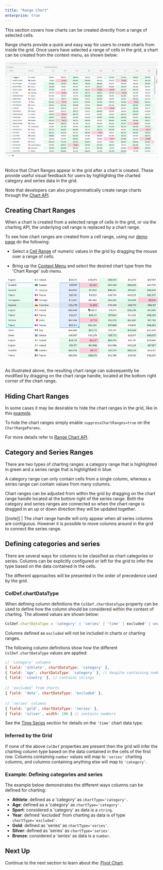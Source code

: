 ```yaml
---
title: "Range Chart"
enterprise: true
---
```


This section covers how charts can be created directly from a range of selected cells.

Range charts provide a quick and easy way for users to create charts from inside the grid. Once users have selected a range of cells in the grid, a chart can be created from the context menu, as shown below:

<img src="resources/range-chart.gif" alt="Range Chart" style="max-width: 100%; margin-bottom: 1rem;" />

Notice that Chart Ranges appear in the grid after a chart is created. These provide useful visual feedback for users by highlighting the charted category and series data in the grid.


Note that developers can also programmatically create range charts through the [Chart API](../integrated-charts-api/).


## Creating Chart Ranges

When a chart is created from a selected range of cells in the grid, or via the charting API, the underlying cell range is replaced by a chart range.

To see how chart ranges are created from a cell range, using our [demo page](../example.php) do the following:

- Select a [Cell Range](../range-selection/) of numeric values in the grid by dragging the mouse over a range of cells.

- Bring up the [Context Menu](../context-menu) and select the desired chart type from the 'Chart Range' sub menu.


<img src="resources/charting-ranges.gif" alt="Charting Ranges" style="max-width: 100%; margin-bottom: 1rem;" />

As illustrated above, the resulting chart range can subsequently be modified by dragging on the chart range handle, located at the bottom right corner of the chart range.

## Hiding Chart Ranges

In some cases it may be desirable to hide the chart ranges in the grid, like in this [example](../integrated-charts/#example-application-created-charts).


To hide the chart ranges simply enable `suppressChartRanges=true` on the `ChartRangeParams`.


For more details refer to [Range Chart API](../integrated-charts-api/#range-charts).


## Category and Series Ranges

There are two types of charting ranges: a category range that is highlighted in green and a series range that is highlighted in blue.


A category range can only contain cells from a single column, whereas a series range can contain values from many columns.


Chart ranges can be adjusted from within the grid by dragging on the chart range handle located at the bottom right of the series range. Both the category and series ranges are connected so when the chart range is dragged in an up or down direction they will be updated together.

[[note]]
| The chart range handle will only appear when all series columns are contiguous. However it is possible to move columns around in the grid to connect the series range.

## Defining categories and series

There are several ways for columns to be classified as chart categories or series. Columns can be explicitly configured or left for the grid to infer the type based on the data contained in the cells.

The different approaches will be presented in the order of precedence used by the grid.

### ColDef.chartDataType

When defining column definitions the `ColDef.chartDataType` property can be used to define how the column should be considered within the context of charting. The allowed values are shown below:


```ts
ColDef.chartDataType = 'category' | 'series' | 'time' | excluded' | undefined
```

Columns defined as `excluded` will not be included in charts or charting ranges.


The following column definitions show how the different `ColDef.chartDataType` values are applied:


```js
// 'category' columns
{ field: 'athlete', chartDataType: 'category' },
{ field: 'age', chartDataType: 'category' }, // despite containing numbers
{ field: 'country' }, // contains strings

// 'excluded' from charts
{ field: 'date', chartDataType: 'excluded' },

// 'series' columns
{ field: 'gold', chartDataType: 'series' },
{ field: 'silver', width: 100 } // contains numbers
```

See the [Time Series](../integrated-charts-time-series) section for details on the `'time'` chart data type.

### Inferred by the Grid

If none of the above `ColDef` properties are present then the grid will infer the charting column type based on the data contained in the cells of the first row. Columns containing `number` values will map to `'series'` charting columns, and columns containing anything else will map to `'category'`.

### Example: Defining categories and series

The example below demonstrates the different ways columns can be defined for charting:

- **Athlete**: defined as a 'category' as `chartType='category'`.
- **Age**: defined as a 'category' as `chartType='category'`.
- **Sport**: considered a 'category' as data is a `string`.
- **Year**: defined 'excluded' from charting as data is of type `chartType='excluded'`.
- **Gold**: defined as 'series' as `chartType='series'`.
- **Silver**: defined as 'series' as `chartType='series'`.
- **Bronze**: considered a 'series' as data is a `number`.

<grid-example title='Defining categories and series' name='defining-categories-and-series' type='generated' options='{ "exampleHeight": 710, "enterprise": true }'></grid-example>

## Next Up

Continue to the next section to learn about the: [Pivot Chart](../integrated-charts-pivot-chart/).


